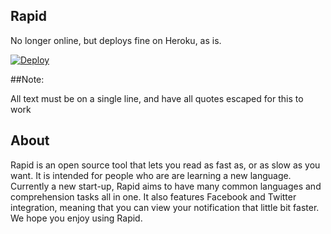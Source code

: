 Rapid
-----

No longer online, but deploys fine on Heroku, as is.

[![Deploy](https://www.herokucdn.com/deploy/button.png)](https://heroku.com/deploy?template=https://github.com/picoknow/Rapid/)

##Note:

All text must be on a single line, and have all quotes escaped for this to work

## About

Rapid is an open source tool that lets you read as fast as, or as slow as you want. It is intended for people who are are learning a new language. Currently a new start-up, Rapid aims to have many common languages and comprehension tasks all in one. It also features Facebook and Twitter integration, meaning that you can view your notification that little bit faster. We hope you enjoy using Rapid.
